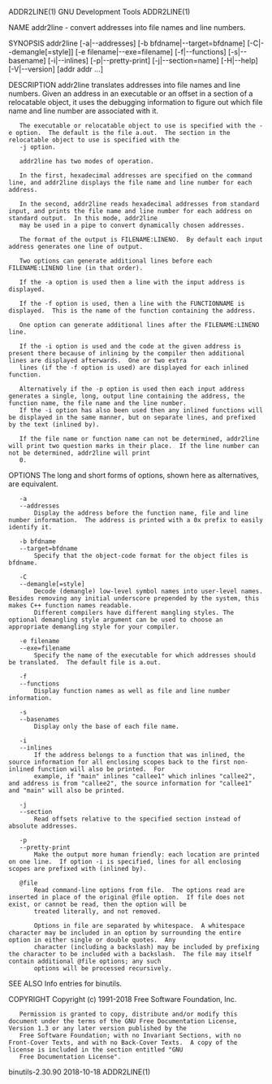 ADDR2LINE(1)                                                                      GNU Development Tools                                                                      ADDR2LINE(1)

NAME
       addr2line - convert addresses into file names and line numbers.

SYNOPSIS
       addr2line [-a|--addresses]
                 [-b bfdname|--target=bfdname]
                 [-C|--demangle[=style]]
                 [-e filename|--exe=filename]
                 [-f|--functions] [-s|--basename]
                 [-i|--inlines]
                 [-p|--pretty-print]
                 [-j|--section=name]
                 [-H|--help] [-V|--version]
                 [addr addr ...]

DESCRIPTION
       addr2line translates addresses into file names and line numbers.  Given an address in an executable or an offset in a section of a relocatable object, it uses the debugging
       information to figure out which file name and line number are associated with it.

       The executable or relocatable object to use is specified with the -e option.  The default is the file a.out.  The section in the relocatable object to use is specified with the
       -j option.

       addr2line has two modes of operation.

       In the first, hexadecimal addresses are specified on the command line, and addr2line displays the file name and line number for each address.

       In the second, addr2line reads hexadecimal addresses from standard input, and prints the file name and line number for each address on standard output.  In this mode, addr2line
       may be used in a pipe to convert dynamically chosen addresses.

       The format of the output is FILENAME:LINENO.  By default each input address generates one line of output.

       Two options can generate additional lines before each FILENAME:LINENO line (in that order).

       If the -a option is used then a line with the input address is displayed.

       If the -f option is used, then a line with the FUNCTIONNAME is displayed.  This is the name of the function containing the address.

       One option can generate additional lines after the FILENAME:LINENO line.

       If the -i option is used and the code at the given address is present there because of inlining by the compiler then additional lines are displayed afterwards.  One or two extra
       lines (if the -f option is used) are displayed for each inlined function.

       Alternatively if the -p option is used then each input address generates a single, long, output line containing the address, the function name, the file name and the line number.
       If the -i option has also been used then any inlined functions will be displayed in the same manner, but on separate lines, and prefixed by the text (inlined by).

       If the file name or function name can not be determined, addr2line will print two question marks in their place.  If the line number can not be determined, addr2line will print
       0.

OPTIONS
       The long and short forms of options, shown here as alternatives, are equivalent.

       -a
       --addresses
           Display the address before the function name, file and line number information.  The address is printed with a 0x prefix to easily identify it.

       -b bfdname
       --target=bfdname
           Specify that the object-code format for the object files is bfdname.

       -C
       --demangle[=style]
           Decode (demangle) low-level symbol names into user-level names.  Besides removing any initial underscore prepended by the system, this makes C++ function names readable.
           Different compilers have different mangling styles. The optional demangling style argument can be used to choose an appropriate demangling style for your compiler.

       -e filename
       --exe=filename
           Specify the name of the executable for which addresses should be translated.  The default file is a.out.

       -f
       --functions
           Display function names as well as file and line number information.

       -s
       --basenames
           Display only the base of each file name.

       -i
       --inlines
           If the address belongs to a function that was inlined, the source information for all enclosing scopes back to the first non-inlined function will also be printed.  For
           example, if "main" inlines "callee1" which inlines "callee2", and address is from "callee2", the source information for "callee1" and "main" will also be printed.

       -j
       --section
           Read offsets relative to the specified section instead of absolute addresses.

       -p
       --pretty-print
           Make the output more human friendly: each location are printed on one line.  If option -i is specified, lines for all enclosing scopes are prefixed with (inlined by).

       @file
           Read command-line options from file.  The options read are inserted in place of the original @file option.  If file does not exist, or cannot be read, then the option will be
           treated literally, and not removed.

           Options in file are separated by whitespace.  A whitespace character may be included in an option by surrounding the entire option in either single or double quotes.  Any
           character (including a backslash) may be included by prefixing the character to be included with a backslash.  The file may itself contain additional @file options; any such
           options will be processed recursively.

SEE ALSO
       Info entries for binutils.

COPYRIGHT
       Copyright (c) 1991-2018 Free Software Foundation, Inc.

       Permission is granted to copy, distribute and/or modify this document under the terms of the GNU Free Documentation License, Version 1.3 or any later version published by the
       Free Software Foundation; with no Invariant Sections, with no Front-Cover Texts, and with no Back-Cover Texts.  A copy of the license is included in the section entitled "GNU
       Free Documentation License".

binutils-2.30.90                                                                        2018-10-18                                                                           ADDR2LINE(1)
